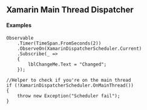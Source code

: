 ## Xamarin Main Thread Dispatcher


#### Examples

```
Observable
    .Timer(TimeSpan.FromSeconds(2))
    .ObserveOn(XamarinDispatcherScheduler.Current)
    .Subscribe(_ =>
    {
        lblChangeMe.Text = "Changed";
    });
```

```
//Helper to check if you're on the main thread
if (!XamarinDispatcherScheduler.OnMainThread())
{
    throw new Exception("Scheduler fail");
}
```

